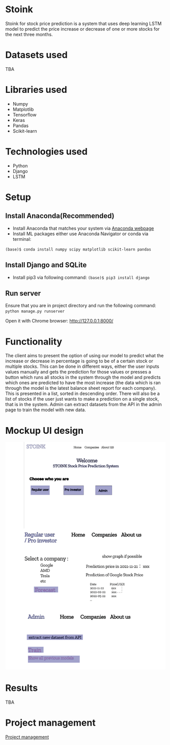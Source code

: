 # Stoink

Stoink for stock price prediction is a system that uses deep learning LSTM model to predict the price increase or decrease of one or more stocks for the next three months.

# Datasets used 
TBA 

# Libraries used 
 - Numpy 
 - Matplotlib
 - Tensorflow 
 - Keras 
 - Pandas
 - Scikit-learn 

# Technologies used 
 - Python
 - Django
 - LSTM



# Setup
## Install Anaconda(Recommended)
- Install Anaconda that matches your system via [Anaconda webpage](https://www.anaconda.com/products/individual)
- Install ML packages either use Anaconda Navigator or conda via terminal: 

`(base)$ conda install numpy scipy matplotlib scikit-learn pandas `

## Install Django and SQLite
- Install pip3 via following command:
`(base)$ pip3 install django `

## Run server 
Ensure that you are in project directory and run the following command: 
`python manage.py runserver`

Open it with Chrome browser: http://127.0.0.1:8000/ 


# Functionality 
The client aims to present the option of using our model to predict what the increase or decrease in percentage is going to be of a certain stock or multiple stocks. This can be done in different ways, either the user inputs values manually and gets the prediction for those values or presses a button which runs all stocks in the system through the model and predicts which ones are predicted to have the most increase (the data which is ran through the model is the latest balance sheet report for each company). This is presented in a list, sorted in descending order. There will also be a list of stocks if the user just wants to make a prediction on a single stock, that is in the system. Admin can extract datasets from the API in the admin page to train the model with new data. 


# Mockup UI design 
![mockup_v1](mockup/mockup_v1.png)

# Results
TBA

# Project management 
[Project management](ProjectManagement.md)

